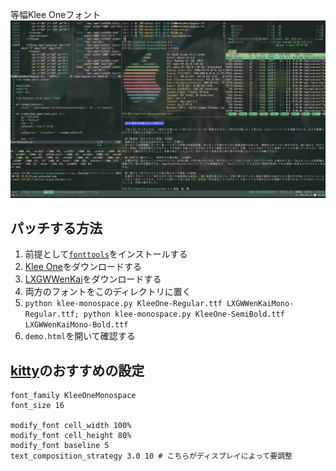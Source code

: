 等幅Klee Oneフォント
![screenshot of the font](screenshot.png)

## パッチする方法
1. 前提として[`fonttools`](https://github.com/fonttools/fonttools)をインストールする
2. [Klee One](https://fonts.google.com/specimen/Klee+One)をダウンロードする
3. [LXGWWenKai](https://github.com/lxgw/LxgwWenKai)をダウンロードする
4. 両方のフォントをこのディレクトリに置く
5. `python klee-monospace.py KleeOne-Regular.ttf LXGWWenKaiMono-Regular.ttf; python klee-monospace.py KleeOne-SemiBold.ttf LXGWWenKaiMono-Bold.ttf`
6. `demo.html`を開いて確認する

## [kitty](https://github.com/kovidgoyal/kitty)のおすすめの設定
```
font_family KleeOneMonospace
font_size 16

modify_font cell_width 100%
modify_font cell_height 80%
modify_font baseline 5
text_composition_strategy 3.0 10 # こちらがディスプレイによって要調整
```
